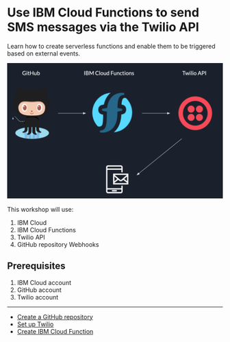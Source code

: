 # Use IBM Cloud Functions to send SMS messages via the Twilio API
Learn how to create serverless functions and enable them to be triggered based on external events.

![workshop diagram](./workshop-diagram.png)

This workshop will use:

1. IBM Cloud
2. IBM Cloud Functions
3. Twilio API
4. GitHub repository Webhooks

## Prerequisites

1. IBM Cloud account
2. GitHub account
3. Twilio account

---

- [Create a GitHub repository]
- [Set up Twilio]
- [Create IBM Cloud Function]

[Create a GitHub repository]: ./workshop-instructions/setup-github-repository.md
[Set up Twilio]: ./workshop-instructions/setup-twilio.md
[Create IBM Cloud Function]: ./workshop-instructions/setup-ibm-cloud-function.md
